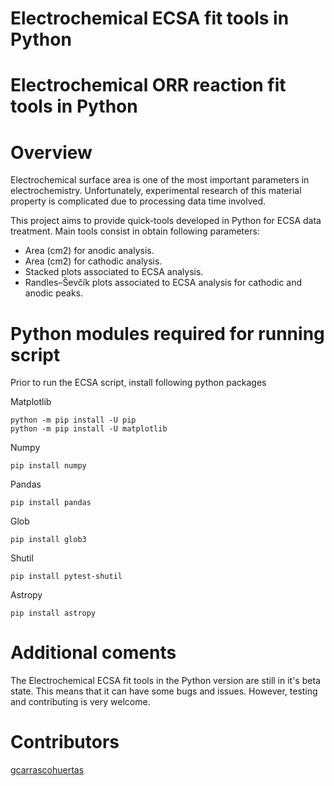 # Electrochemical ECSA fit tools in Python

# Electrochemical ORR reaction fit tools in Python

# Overview

Electrochemical surface area is one of the most important  parameters in electrochemistry. Unfortunately, experimental research of this material property is complicated due to  processing data time involved. 

This project aims to provide quick-tools developed in Python for ECSA data treatment. 
Main tools consist in obtain following parameters: 

- Area (cm2) for anodic analysis.
- Area (cm2) for cathodic analysis.
- Stacked plots associated to ECSA analysis.
- Randles–Ševčík plots associated to ECSA analysis for cathodic and anodic peaks.

# Python modules required for running script

Prior to run the ECSA script, install following python packages 

Matplotlib

    python -m pip install -U pip
    python -m pip install -U matplotlib

Numpy

    pip install numpy
    
Pandas

    pip install pandas
    
Glob

    pip install glob3
    
Shutil  

    pip install pytest-shutil   
    
Astropy 

    pip install astropy
    
    
# Additional coments

The Electrochemical ECSA fit tools in the Python version are still in it's beta state. This means that it can have some bugs and issues. However, testing and contributing is very welcome.

# Contributors

[gcarrascohuertas](https://github.com/gcarrascohuertas)
